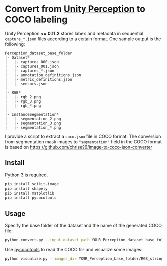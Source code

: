 # Convert from [Unity Perception](https://github.com/Unity-Technologies/com.unity.perception) to COCO labeling

Unity Perception <b><= 0.11.2</b> stores labels and metadata in sequential `capture_*.json` files according to a certain format. One sample output is the following: 
```
Perception_dataset_base_folder   
|- Dataset*
|   |- captures_000.json
|   |- captures_001.json
|   |- captures_*.json
|   |- annotation_definitions.json
|   |- metric_definitions.json
|   |- sensors.json
|
|- RGB*
|   |- rgb_2.png
|   |- rgb_3.png
|   |- rgb_*.png
|
|- InstanceSegmentation*
|   |- segmentation_2.png
|   |- segmentation_3.png
|   |- segmentation_*.png
```
I provide a script to extract a `coco.json` file in COCO format. The conversion from segmentation mask images to `"segmentation"` field in the COCO format is based on https://github.com/chrise96/image-to-coco-json-converter

##  Install
Python 3 is required.
```bash
pip install scikit-image
pip install shapely
pip install matplotlib
pip install pycocotools
```

## Usage 
Specify the base folder of the dataset and the name of the generated COCO file:
```bash
python convert.py --input_dataset_path YOUR_Perception_dataset_base_folder --output_coco_file YOUR_Perception_dataset_base_folder/coco.json
```
Use [pycocotools](https://github.com/cocodataset/cocoapi) to read the COCO file and visualize some images:
```bash
python visualize.py --images_dir YOUR_Perception_base_folder/RGB_string --coco_file YOUR_Perception_dataset_base_folder/coco.json --num_imgs_to_show 10 --show_bbox --show_text_labels
```